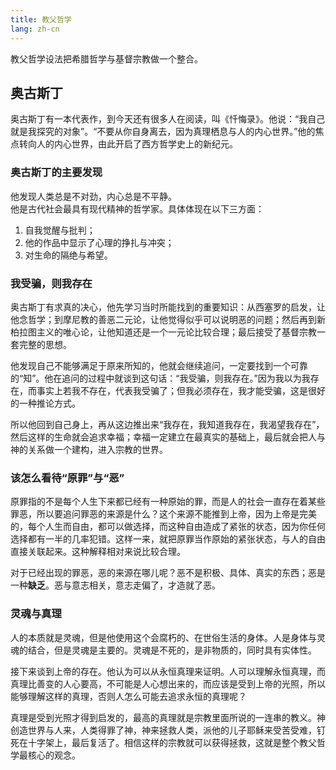 ```yaml
---
title: 教父哲学
lang: zh-cn
---
```


教父哲学设法把希腊哲学与基督宗教做一个整合。

## 奥古斯丁

奥古斯丁有一本代表作，到今天还有很多人在阅读，叫《忏悔录》。他说：“我自己就是我探究的对象”。“不要从你自身离去，因为真理栖息与人的内心世界。”他的焦点转向人的内心世界，由此开启了西方哲学史上的新纪元。

### 奥古斯丁的主要发现

他发现人类总是不对劲，内心总是不平静。  
他是古代社会最具有现代精神的哲学家。具体体现在以下三方面：
1. 自我觉醒与批判；
2. 他的作品中显示了心理的挣扎与冲突；
3. 对生命的隔绝与希望。

### 我受骗，则我存在

奥古斯丁有求真的决心，他先学习当时所能找到的重要知识：从西塞罗的启发，让他念哲学；到摩尼教的善恶二元论，让他觉得似乎可以说明恶的问题；然后再到新柏拉图主义的唯心论，让他知道还是一个一元论比较合理；最后接受了基督宗教一套完整的思想。

他发现自己不能够满足于原来所知的，他就会继续追问，一定要找到一个可靠的“知”。他在追问的过程中就谈到这句话：“我受骗，则我存在。”因为我以为我存在，而事实上若我不存在，代表我受骗了；但我必须存在，我才能受骗，这是很好的一种推论方式。

所以他回到自己身上，再从这边推出来“我存在，我知道我存在，我渴望我存在”，然后这样的生命就会追求幸福；幸福一定建立在最真实的基础上，最后就会把人与神的关系做一个建构，进入宗教的世界。

### 该怎么看待“原罪”与“恶”

原罪指的不是每个人生下来都已经有一种原始的罪，而是人的社会一直存在着某些罪恶，所以要追问罪恶的来源是什么？这个来源不能推到上帝，因为上帝是完美的，每个人生而自由，都可以做选择，而这种自由造成了紧张的状态，因为你任何选择都有一半的几率犯错。这样一来，就把原罪当作原始的紧张状态，与人的自由直接关联起来。这种解释相对来说比较合理。

对于已经出现的罪恶，恶的来源在哪儿呢？恶不是积极、具体、真实的东西；恶是一种**缺乏**。恶与意志相关，意志走偏了，才造就了恶。

### 灵魂与真理

人的本质就是灵魂，但是他使用这个会腐朽的、在世俗生活的身体。人是身体与灵魂的结合，但是灵魂是主要的。灵魂是不死的，是非物质的，同时具有实体性。

接下来谈到上帝的存在。他认为可以从永恒真理来证明。人可以理解永恒真理，而真理比善变的人心要高，不可能是人心想出来的，而应该是受到上帝的光照，所以能够理解这样的真理，否则人怎么可能去追求永恒的真理呢？

真理是受到光照才得到启发的，最高的真理就是宗教里面所说的一连串的教义。神创造世界与人来，人类得罪了神，神来拯救人类，派他的儿子耶稣来受苦受难，钉死在十字架上，最后复活了。相信这样的宗教就可以获得拯救，这就是整个教父哲学最核心的观念。



